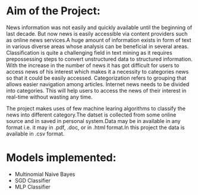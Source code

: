 # Aim of the Project:

News information was not easily and quickly available until the beginning of last decade. But now news is easily accessible via content providers such as online news services.A huge amount of information exists in form of text in various diverse areas whose analysis can be beneficial in several areas. Classification is quite a challenging field in text mining as it requires prepossessing steps to convert unstructured data to structured information. With the increase in the number of news it has got difficult for users to access news of his interest which makes it a necessity to categories news so that it could be easily accessed. Categorization refers to grouping that allows easier navigation among articles. Internet news needs to be divided into categories. This will help users to access the news of their interest in real-time without wasting any time.

The project makes uses of few machine learing algorithms to classify the news into different category.The datset is collected from some online source and in saved in personal system.Data may be in available in any format i.e. it may in .pdf, .doc, or in .html format.In this project the data is available in .csv format.


# Models implemented:
<ul>
  <li>
    Multinomial Naive Bayes</li>
<li>SGD Classifier</li>
<li>MLP Classifier</li></ul>
